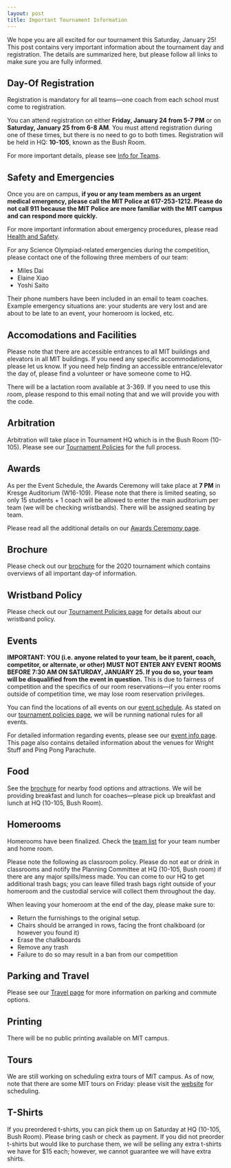 ```yaml
---
layout: post
title: Important Tournament Information
---
```


We hope you are all excited for our tournament this Saturday, January 25! This post contains very important information about the tournament day and registration. The details are summarized here, but please follow all links to make sure you are fully informed.

## Day-Of Registration
Registration is mandatory for all teams—one coach from each school must come to registration.

You can attend registration on either **Friday, January 24 from 5-7 PM** or on **Saturday, January 25 from 6-8 AM**. You must attend registration during one of these times, but there is no need to go to both times. Registration will be held in HQ: **10-105**, known as the Bush Room.

For more important details, please see [Info for Teams](https://scioly.mit.edu/teams).

## Safety and Emergencies
Once you are on campus, **if you or any team members as an urgent medical emergency, please call the MIT Police at 617-253-1212. Please do not call 911 because the MIT Police are more familiar with the MIT campus and can respond more quickly.**

For more important information about emergency procedures, please read [Health and Safety](https://scioly.mit.edu/health-and-safety).

For any Science Olympiad-related emergencies during the competition, please contact one of the following three members of our team:   
* Miles Dai
* Elaine Xiao
* Yoshi Saito

Their phone numbers have been included in an email to team coaches. Example emergency situations are: your students are very lost and are about to be late to an event, your homeroom is locked, etc.

## Accomodations and Facilities

Please note that there are accessible entrances to all MIT buildings and elevators in all MIT buildings. If you need any specific accommodations, please let us know. If you need help finding an accessible entrance/elevator the day of, please find a volunteer or have someone come to HQ.

There will be a lactation room available at 3-369. If you need to use this room, please respond to this email noting that and we will provide you with the code.

## Arbitration
Arbitration will take place in Tournament HQ which is in the Bush Room (10-105). Please see our [Tournament Policies](https://scioly.mit.edu/tournament-policies) for the full process.

## Awards
As per the Event Schedule, the Awards Ceremony will take place at **7 PM** in Kresge Auditorium (W16-109). Please note that there is limited seating, so only 15 students + 1 coach will be allowed to enter the main auditorium per team (we will be checking wristbands). There will be assigned seating by team.

Please read all the additional details on our [Awards Ceremony page](https://scioly.mit.edu/awards-ceremony).

## Brochure
Please check out our [brochure](https://scioly.mit.edu/docs/MIT%20Science%20Olympiad%202020%20Brochure.pdf) for the 2020 tournament which contains overviews of all important day-of information.

## Wristband Policy
Please check out our [Tournament Policies page](https://scioly.mit.edu/tournament-policies) for details about our wristband policy.

## Events
**IMPORTANT: YOU (i.e. anyone related to your team, be it parent, coach, competitor, or alternate, or other) MUST NOT ENTER ANY EVENT ROOMS BEFORE 7:30 AM ON SATURDAY, JANUARY 25. If you do so, your team will be disqualified from the event in question.** This is due to fairness of competition and the specifics of our room reservations—if you enter rooms outside of competition time, we may lose room reservation privileges.

You can find the locations of all events on our [event schedule](https://scioly.mit.edu/docs/2020%20Events%20Schedule%20-%20MIT%20Science%20Olympiad.pdf). As stated on our [tournament policies page](https://scioly.mit.edu/tournament-policies), we will be running national rules for all events. 

For detailed information regarding events, please see our [event info page](https://scioly.mit.edu/event-info). This page also contains detailed information about the venues for Wright Stuff and Ping Pong Parachute.

## Food
See the [brochure](https://scioly.mit.edu/docs/MIT%20Science%20Olympiad%202020%20Brochure.pdf) for nearby food options and attractions. We will be providing breakfast and lunch for coaches—please pick up breakfast and lunch at HQ (10-105, Bush Room).

## Homerooms
Homerooms have been finalized. Check the [team list](https://scioly.mit.edu/docs/MIT%20Science%20Olympiad%20Invitational%20Team%20Numbers%202020.pdf) for your team number and home room.

Please note the following as classroom policy. Please do not eat or drink in classrooms and notify the Planning Committee at HQ (10-105, Bush room) if there are any major spills/mess made. You can come to our HQ to get additional trash bags; you can leave filled trash bags right outside of your homeroom and the custodial service will collect them throughout the day.

When leaving your homeroom at the end of the day, please make sure to:
* Return the furnishings to the original setup. 
* Chairs should be arranged in rows, facing the front chalkboard (or however you found it)
* Erase the chalkboards
* Remove any trash
* Failure to do so may result in a ban from our competition

## Parking and Travel
Please see our [Travel page](https://scioly.mit.edu/travel) for more information on parking and commute options.

## Printing
There will be no public printing available on MIT campus.

## Tours
We are still working on scheduling extra tours of MIT campus. As of now, note that there are some MIT tours on Friday: please visit the [website](http://events.mit.edu/scripts/monthly_ext.pl?groupid=2072&location=http://infocal.mitadmissions.org) for scheduling.

## T-Shirts
If you preordered t-shirts, you can pick them up on Saturday at HQ (10-105, Bush Room). Please bring cash or check as payment. If you did not preorder t-shirts but would like to purchase them, we will be selling any extra t-shirts we have for $15 each; however, we cannot guarantee we will have extra shirts.